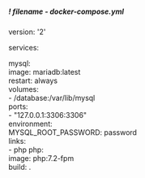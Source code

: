 ##### ! filename - docker-compose.yml
version: '2'  

services:  

mysql:  
    image: mariadb:latest  
    restart: always  
    volumes:  
      - /database:/var/lib/mysql  
    ports:  
      - "127.0.0.1:3306:3306"  
    environment:  
      MYSQL_ROOT_PASSWORD: password  
    links:  
      - php
php:  
    image: php:7.2-fpm  
    build: .
